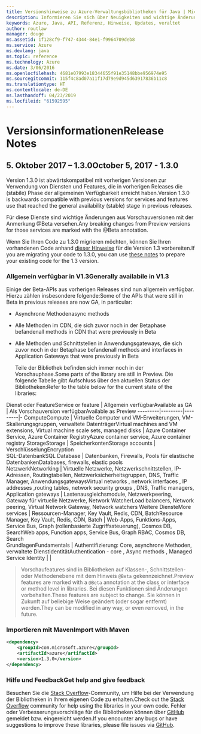 ```yaml
---
title: Versionshinweise zu Azure-Verwaltungsbibliotheken für Java | Microsoft-Dokumentation
description: Informieren Sie sich über Neuigkeiten und wichtige Änderungen in den Azure-Verwaltungsbibliotheken für Java.
keywords: Azure, Java, API, Referenz, Hinweise, Updates, veraltet
author: routlaw
manager: douge
ms.assetid: 1f128cf9-f747-4344-84e1-f9964709deb8
ms.service: Azure
ms.devlang: java
ms.topic: reference
ms.technology: Azure
ms.date: 3/06/2016
ms.openlocfilehash: 4681e07993e18344655f91e35148bbe956974e95
ms.sourcegitcommit: 115f4c8ad07a11f17d79e9d945d63917836b11c8
ms.translationtype: HT
ms.contentlocale: de-DE
ms.lasthandoff: 04/23/2019
ms.locfileid: "61592595"
---
```

# <a name="release-notes"></a><span data-ttu-id="7cc65-104">Versionsinformationen</span><span class="sxs-lookup"><span data-stu-id="7cc65-104">Release Notes</span></span> 

## <a name="october-5-2017---130"></a><span data-ttu-id="7cc65-105">5. Oktober 2017 – 1.3.0</span><span class="sxs-lookup"><span data-stu-id="7cc65-105">October 5, 2017 - 1.3.0</span></span> 

<span data-ttu-id="7cc65-106">Version 1.3.0 ist abwärtskompatibel mit vorherigen Versionen zur Verwendung von Diensten und Features, die in vorherigen Releases die (stabile) Phase der allgemeinen Verfügbarkeit erreicht haben.</span><span class="sxs-lookup"><span data-stu-id="7cc65-106">Version 1.3.0 is backwards compatible with previous versions for services and features use that reached the general availability (stable) stage in previous releases.</span></span>

<span data-ttu-id="7cc65-107">Für diese Dienste sind wichtige Änderungen aus Vorschauversionen mit der Anmerkung @Beta versehen.</span><span class="sxs-lookup"><span data-stu-id="7cc65-107">Any breaking changes from Preview versions for those services are marked with the @Beta annotation.</span></span>

<span data-ttu-id="7cc65-108">Wenn Sie Ihren Code zu 1.3.0 migrieren möchten, können Sie Ihren vorhandenen Code anhand [dieser Hinweise](https://github.com/Azure/azure-sdk-for-java/blob/master/notes/prepare-for-1.3.0.md) für die Version 1.3 vorbereiten.</span><span class="sxs-lookup"><span data-stu-id="7cc65-108">If you are migrating your code to 1.3.0, you can use [these notes](https://github.com/Azure/azure-sdk-for-java/blob/master/notes/prepare-for-1.3.0.md) to prepare your existing code for the 1.3 version.</span></span>

### <a name="generally-availabile-in-v13"></a><span data-ttu-id="7cc65-109">Allgemein verfügbar in V1.3</span><span class="sxs-lookup"><span data-stu-id="7cc65-109">Generally availabile in V1.3</span></span>

<span data-ttu-id="7cc65-110">Einige der Beta-APIs aus vorherigen Releases sind nun allgemein verfügbar. Hierzu zählen insbesondere folgende:</span><span class="sxs-lookup"><span data-stu-id="7cc65-110">Some of the APIs that were still in Beta in previous releases are now GA, in particular:</span></span>

- <span data-ttu-id="7cc65-111">Asynchrone Methoden</span><span class="sxs-lookup"><span data-stu-id="7cc65-111">async methods</span></span>
- <span data-ttu-id="7cc65-112">Alle Methoden im CDN, die sich zuvor noch in der Betaphase befanden</span><span class="sxs-lookup"><span data-stu-id="7cc65-112">all methods in CDN that were previously in Beta</span></span>
- <span data-ttu-id="7cc65-113">Alle Methoden und Schnittstellen in Anwendungsgateways, die sich zuvor noch in der Betaphase befanden</span><span class="sxs-lookup"><span data-stu-id="7cc65-113">all methods and interfaces in Application Gateways that were previously in Beta</span></span>

  <span data-ttu-id="7cc65-114">Teile der Bibliothek befinden sich immer noch in der Vorschauphase.</span><span class="sxs-lookup"><span data-stu-id="7cc65-114">Some parts of the library are still in Preview.</span></span> <span data-ttu-id="7cc65-115">Die folgende Tabelle gibt Aufschluss über den aktuellen Status der Bibliotheken:</span><span class="sxs-lookup"><span data-stu-id="7cc65-115">Refer to the table below for the current state of the libraries:</span></span>

<span data-ttu-id="7cc65-116">Dienst oder Feature</span><span class="sxs-lookup"><span data-stu-id="7cc65-116">Service or feature</span></span> | <span data-ttu-id="7cc65-117">Allgemein verfügbar</span><span class="sxs-lookup"><span data-stu-id="7cc65-117">Available as GA</span></span> | <span data-ttu-id="7cc65-118">Als Vorschauversion verfügbar</span><span class="sxs-lookup"><span data-stu-id="7cc65-118">Available as Preview</span></span> 
---------|---------|---------|-
<span data-ttu-id="7cc65-119">Compute</span><span class="sxs-lookup"><span data-stu-id="7cc65-119">Compute</span></span>  | <span data-ttu-id="7cc65-120">Virtuelle Computer und VM-Erweiterungen, VM-Skalierungsgruppen, verwaltete Datenträger</span><span class="sxs-lookup"><span data-stu-id="7cc65-120">Virtual machines and VM extensions, Virtual machine scale sets, managed disks</span></span>   | <span data-ttu-id="7cc65-121">Azure Container Service, Azure Container Registry</span><span class="sxs-lookup"><span data-stu-id="7cc65-121">Azure container service, Azure container registry</span></span> 
<span data-ttu-id="7cc65-122">Storage</span><span class="sxs-lookup"><span data-stu-id="7cc65-122">Storage</span></span>   |  <span data-ttu-id="7cc65-123">Speicherkonten</span><span class="sxs-lookup"><span data-stu-id="7cc65-123">Storage accounts</span></span>       |    <span data-ttu-id="7cc65-124">Verschlüsselung</span><span class="sxs-lookup"><span data-stu-id="7cc65-124">Encryption</span></span>     
<span data-ttu-id="7cc65-125">SQL-Datenbank</span><span class="sxs-lookup"><span data-stu-id="7cc65-125">SQL Database</span></span>  | <span data-ttu-id="7cc65-126">Datenbanken, Firewalls, Pools für elastische Datenbanken</span><span class="sxs-lookup"><span data-stu-id="7cc65-126">Databases, firewalls, elastic pools</span></span>              
<span data-ttu-id="7cc65-127">Netzwerk</span><span class="sxs-lookup"><span data-stu-id="7cc65-127">Networking</span></span>    |  <span data-ttu-id="7cc65-128">Virtuelle Netzwerke, Netzwerkschnittstellen, IP-Adressen, Routingtabellen, Netzwerksicherheitsgruppen, DNS, Traffic Manager, Anwendungsgateways</span><span class="sxs-lookup"><span data-stu-id="7cc65-128">Virtual networks , network interfaces , IP addresses ,routing tables, network security groups , DNS, Traffic managers, Application gateways</span></span>  |    <span data-ttu-id="7cc65-129">Lastenausgleichsmodule, Netzwerkpeering, Gateway für virtuelle Netzwerke, Network Watcher</span><span class="sxs-lookup"><span data-stu-id="7cc65-129">Load balancers, Network peering, Virtual Network Gateway, Network watchers</span></span> 
<span data-ttu-id="7cc65-130">Weitere Dienste</span><span class="sxs-lookup"><span data-stu-id="7cc65-130">More services</span></span>    |  <span data-ttu-id="7cc65-131">Ressourcen-Manager, Key Vault, Redis, CDN, Batch</span><span class="sxs-lookup"><span data-stu-id="7cc65-131">Resource Manager, Key Vault, Redis,  CDN, Batch</span></span>       |  <span data-ttu-id="7cc65-132">Web-Apps, Funktions-Apps, Service Bus, Graph (rollenbasierte Zugriffssteuerung), Cosmos DB, Search</span><span class="sxs-lookup"><span data-stu-id="7cc65-132">Web apps, Function apps, Service Bus, Graph RBAC, Cosmos DB, Search</span></span>  
<span data-ttu-id="7cc65-133">Grundlagen</span><span class="sxs-lookup"><span data-stu-id="7cc65-133">Fundamentals</span></span>     |   <span data-ttu-id="7cc65-134">Authentifizierung: Core, asynchrone Methoden, verwaltete Dienstidentität</span><span class="sxs-lookup"><span data-stu-id="7cc65-134">Authentication - core , Async methods , Managed Service Identity</span></span>      |      |

> <span data-ttu-id="7cc65-135">Vorschaufeatures sind in Bibliotheken auf Klassen-, Schnittstellen- oder Methodenebene mit dem Hinweis `@Beta` gekennzeichnet.</span><span class="sxs-lookup"><span data-stu-id="7cc65-135">Preview features are marked with a `@Beta` annotation at the class or interface or method level in libraries.</span></span> <span data-ttu-id="7cc65-136">Bei diesen Funktionen sind Änderungen vorbehalten.</span><span class="sxs-lookup"><span data-stu-id="7cc65-136">These features are subject to change.</span></span> <span data-ttu-id="7cc65-137">Sie können in Zukunft auf beliebige Weise geändert (oder sogar entfernt) werden.</span><span class="sxs-lookup"><span data-stu-id="7cc65-137">They can be modified in any way, or even removed, in the future.</span></span>

### <a name="import-with-maven"></a><span data-ttu-id="7cc65-138">Importieren mit Maven</span><span class="sxs-lookup"><span data-stu-id="7cc65-138">Import with Maven</span></span>

```XML
<dependency>
    <groupId>com.microsoft.azure</groupId>
    <artifactId>azure</artifactId>
    <version>1.3.0</version>
</dependency>
```

### <a name="get-help-and-give-feedback"></a><span data-ttu-id="7cc65-139">Hilfe und Feedback</span><span class="sxs-lookup"><span data-stu-id="7cc65-139">Get help and give feedback</span></span>

<span data-ttu-id="7cc65-140">Besuchen Sie die [Stack Overflow](http://stackoverflow.com/questions/tagged/azure-java-sdk)-Community, um Hilfe bei der Verwendung der Bibliotheken in Ihrem eigenen Code zu erhalten.</span><span class="sxs-lookup"><span data-stu-id="7cc65-140">Check out the [Stack Overflow](http://stackoverflow.com/questions/tagged/azure-java-sdk) community for help using the libraries in your own code.</span></span> <span data-ttu-id="7cc65-141">Fehler oder Verbesserungsvorschläge für die Bibliotheken können über [GitHub](https://github.com/Azure/azure-sdk-for-java/issues) gemeldet bzw. eingereicht werden.</span><span class="sxs-lookup"><span data-stu-id="7cc65-141">If you encounter any bugs or have suggestions to improve these libraries, please file issues via [GitHub](https://github.com/Azure/azure-sdk-for-java/issues).</span></span>



